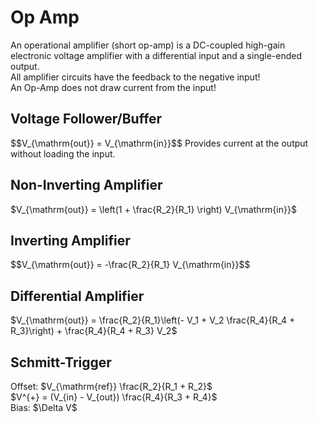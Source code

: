 Op Amp
======
<div class="definition">
An operational amplifier (short op-amp) is a DC-coupled high-gain electronic voltage amplifier with a differential input and a single-ended output.
</div>
All amplifier circuits have the feedback to the negative input! <br>
An Op-Amp does not draw current from the input!


## Voltage Follower/Buffer
<figure>
<object class="fig" style="width: 19em" id="OPAMP_Follower" data="img/follower.svg" type="image/svg+xml"></object>
</figure>
$$V_{\mathrm{out}} = V_{\mathrm{in}}$$
Provides current at the output without loading the input.



## Non-Inverting Amplifier
<figure>
<object class="fig" style="width: 22em" id="OPAMP_nonInv" data="img/non-inv.svg" type="image/svg+xml"></object>
</figure>

$V_{\mathrm{out}} = \left(1 + \frac{R_2}{R_1} \right) V_{\mathrm{in}}$

## Inverting Amplifier
<figure>
<object class="fig" style="width: 20em" id="OPAMP_Inv" data="img/inv.svg" type="image/svg+xml"></object>
</figure>
$$V_{\mathrm{out}} = -\frac{R_2}{R_1} V_{\mathrm{in}}$$



## Differential Amplifier
<figure>
<object class="fig" style="width: 20em" id="OPAMP_Diff" data="img/diff.svg" type="image/svg+xml"></object>
</figure>
$V_{\mathrm{out}} = \frac{R_2}{R_1}\left(- V_1 + V_2 \frac{R_4}{R_4 + R_3}\right) + \frac{R_4}{R_4 + R_3} V_2$ 


## Schmitt-Trigger
<figure>
<object class="fig" style="width: 20em" id="OPAMP_Schmitt" data="img/schmitt.svg" type="image/svg+xml"></object>
</figure>
Offset: $V_{\mathrm{ref}} \frac{R_2}{R_1 + R_2}$<br>
$V^{+} = (V_{in} - V_{out}) \frac{R_4}{R_3 + R_4}$<br>
Bias: $\Delta V$

